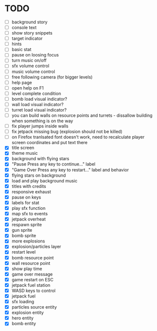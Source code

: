TODO
====
- [ ] background story
- [ ] console text
- [ ] show story snippets
- [ ] target indicator
- [ ] hints
- [ ] basic stat
- [ ] pause on loosing focus
- [ ] turn music on/off
- [ ] sfx volume control
- [ ] music volume control
- [ ] free following camera (for bigger levels)
- [ ] help page
- [ ] open help on F1
- [ ] level complete condition
- [ ] bomb load visual indicator?
- [ ] wall load visual indicator?
- [ ] turret load visual indicator?
- [ ] you can build walls on resource points and turrets - dissallow building when something is on the way
- [ ] fix player jumps inside walls
- [ ] fix jetpack missing bug (explosion should not be killed)
- [ ] on Firefox tranlsated font doesn't work, need to recalculate player screen coordinates and put text there
- [x] title screen
- [x] theme music
- [x] background with flying stars
- [x] "Pause<LF> Press any key to continue..." label
- [x] "Game Over<LF> Press any key to restart..." label and behavior
- [x] flying stars on background
- [x] load and play background music
- [x] titles with credits
- [x] responsive exhaust
- [x] pause on keys
- [x] labels for stat
- [x] play sfx function
- [x] map sfx to events
- [x] jetpack overheat
- [x] respawn sprite
- [x] gun sprite
- [x] bomb sprite
- [x] more explosions
- [x] explosion/particles layer
- [x] restart level
- [x] bomb resource point
- [x] wall resource point
- [x] show play time
- [x] game over message
- [x] game restart on ESC
- [x] jetpack fuel station
- [x] WASD keys to control
- [x] jetpack fuel
- [x] sfx loading
- [x] particles source entity
- [x] explosion entity
- [x] hero entity
- [x] bomb entity
